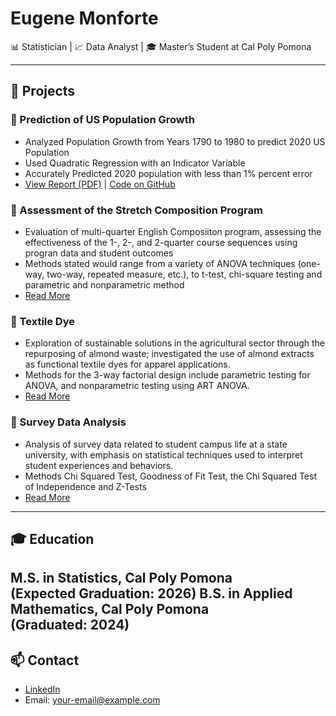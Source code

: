 # Eugene Monforte

📊 Statistician | 📈 Data Analyst | 🎓 Master’s Student at Cal Poly Pomona

---

## 🔬 Projects

### 📁 Prediction of US Population Growth
- Analyzed Population Growth from Years 1790 to 1980 to predict 2020 US Population
- Used Quadratic Regression with an Indicator Variable
- Accurately Predicted 2020 population with less than 1% percent error 
- [View Report (PDF)]([link-to-your-pdf](https://github.com/EugeneMonforte/Portfolio/blob/main/5900%20Individual%20Project.pdf)) | [Code on GitHub](link-to-code)

### 📁 Assessment of the Stretch Composition Program
- Evaluation of multi-quarter English Composiiton program, assessing the effectiveness of the 1-, 2-, and 2-quarter course sequences using progran data and student outcomes
- Methods stated would range from a variety of ANOVA techniques (one-way, two-way, repeated measure,
etc.), to t-test, chi-square testing and parametric and nonparametric method
- [Read More](link)

### 📁 Textile Dye
- Exploration of sustainable solutions in the agricultural sector through the repurposing of almond waste; investigated the use of almond extracts as functional textile dyes for apparel applications.
- Methods for the 3-way factorial design include parametric testing for ANOVA, and nonparametric testing using ART ANOVA.
-  [Read More](link)

### 📁 Survey Data Analysis
- Analysis of survey data related to student campus life at a state university, with emphasis on statistical techniques used to interpret student experiences and behaviors. 
- Methods Chi Squared Test, Goodness of Fit Test, the Chi Squared Test of Independence and Z-Tests
-  [Read More](link)

---

## 🎓 Education
**M.S. in Statistics**, Cal Poly Pomona  
(Expected Graduation: 2026)
**B.S. in Applied Mathematics**, Cal Poly Pomona  
(Graduated: 2024)
---

## 📫 Contact
- [LinkedIn](your-link)
- Email: your-email@example.com

